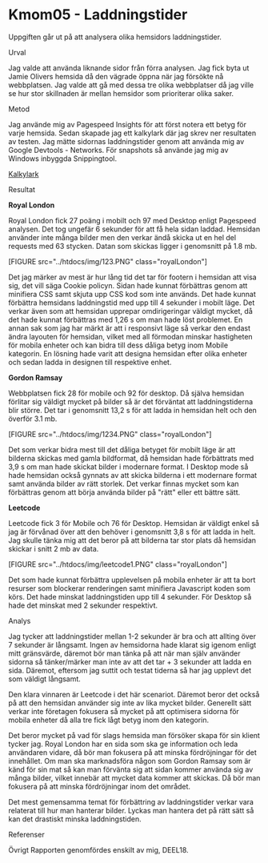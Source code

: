 Kmom05 - Laddningstider
========================
Uppgiften går ut på att analysera olika hemsidors laddningstider.

Urval

Jag valde att använda liknande sidor från förra analysen. Jag fick byta ut Jamie Olivers hemsida då den vägrade öppna när jag försökte nå webbplatsen. Jag valde att gå med dessa tre olika webbplatser då jag ville se hur stor skillnaden är mellan hemsidor som prioriterar olika saker.

Metod

Jag använde mig av Pagespeed Insights för att först notera ett betyg för varje hemsida. Sedan skapade jag ett kalkylark där jag skrev ner resultaten av testen. Jag mätte sidornas laddningstider genom att använda mig av Google Devtools - Networks. För snapshots så använde jag mig av Windows inbyggda Snippingtool.

[Kalkylark](https://docs.google.com/spreadsheets/d/10-e5G3dlsti3PSoE45IJUVsCtWOpCSEJQuojBCXm8oc/edit?usp=sharing)


Resultat

**Royal London**

Royal London fick 27 poäng i mobilt och 97 med Desktop enligt Pagespeed analysen. Det tog ungefär 6 sekunder för att få hela sidan laddad. Hemsidan använder inte många bilder men den verkar ändå skicka ut en hel del requests med 63 stycken. Datan som skickas ligger i genomsnitt på 1.8 mb.


[FIGURE src="../htdocs/img/123.PNG" class="royalLondon"]

Det jag märker av mest är hur lång tid det tar för footern i hemsidan att visa sig, det vill säga Cookie policyn. Sidan hade kunnat förbättras genom att minifiera CSS samt skjuta upp CSS kod som inte används. Det hade kunnat förbättra hemsidans laddningstid med upp till 4 sekunder i mobilt läge. Det verkar även som att hemsidan upprepar omdirigeringar väldigt mycket, då det hade kunnat förbättras med 1,26 s om man hade löst problemet. En annan sak som jag har märkt är att i responsivt läge så verkar den endast ändra layouten för hemsidan, vilket med all förmodan minskar hastigheten för mobila enheter och kan bidra till dess dåliga betyg inom Mobile kategorin. En lösning hade varit att designa hemsidan efter olika enheter och sedan ladda in designen till respektive enhet.


**Gordon Ramsay**

Webbplatsen fick 28 för mobile och 92 för desktop. Då själva hemsidan förlitar sig väldigt mycket på bilder så är det förväntat att laddningstiderna blir större. Det tar i genomsnitt 13,2 s för att ladda in hemsidan helt och den överför 3.1 mb.

[FIGURE src="../htdocs/img/1234.PNG" class="royalLondon"]

Det som verkar bidra mest till det dåliga betyget för mobilt läge är att bilderna skickas med gamla bildformat, då hemsidan hade förbättrats med 3,9 s om man hade skickat bilder i modernare format. I Desktop mode så hade hemsidan också gynnats av att skicka bilderna i ett modernare format samt använda bilder av rätt storlek. Det verkar finnas mycket som kan förbättras genom att börja använda bilder på "rätt" eller ett bättre sätt.

**Leetcode**

Leetcode fick 3 för Mobile och 76 för Desktop. Hemsidan är väldigt enkel så jag är förvånad över att den behöver i genomsnitt 3,8 s för att ladda in helt. Jag skulle tänka mig att det beror på att bilderna tar stor plats då hemsidan skickar i snitt 2 mb av data.

[FIGURE src="../htdocs/img/leetcode1.PNG" class="royalLondon"]

Det som hade kunnat förbättra upplevelsen på mobila enheter är att ta bort resurser som blockerar renderingen samt minifiera Javascript koden som körs. Det hade minskat laddningstiden upp till 4 sekunder. För Desktop så hade det minskat med 2 sekunder respektivt.


Analys

Jag tycker att laddningstider mellan 1-2 sekunder är bra och att allting över 7 sekunder är långsamt. Ingen av hemsidorna hade klarat sig igenom enligt mitt gränsvärde, däremot bör man tänka på att när man själv använder sidorna så tänker/märker man inte av att det tar + 3 sekunder att ladda en sida. Däremot, eftersom jag suttit och testat tiderna så har jag upplevt det som väldigt långsamt.

Den klara vinnaren är Leetcode i det här scenariot. Däremot beror det också på att den hemsidan använder sig inte av lika mycket bilder. Generellt sätt verkar inte företagen fokusera så mycket på att optimisera sidorna för mobila enheter då alla tre fick lågt betyg inom den kategorin.

Det beror mycket på vad för slags hemsida man försöker skapa för sin klient tycker jag. Royal London har en sida som ska ge information och leda användaren vidare, då bör man fokusera på att minska fördröjningar för det innehållet. Om man ska marknadsföra någon som Gordon Ramsay som är känd för sin mat så kan man förvänta sig att sidan kommer använda sig av många bilder, vilket innebär att mycket data kommer att skickas. Då bör man fokusera på att minska fördröjningar inom det området.

Det mest gemensamma temat för förbättring av laddningstider verkar vara relaterat till hur man hanterar bilder. Lyckas man hantera det på rätt sätt så kan det drastiskt minska laddningstiden.


Referenser


Övrigt
Rapporten genomfördes enskilt av mig, DEEL18.

